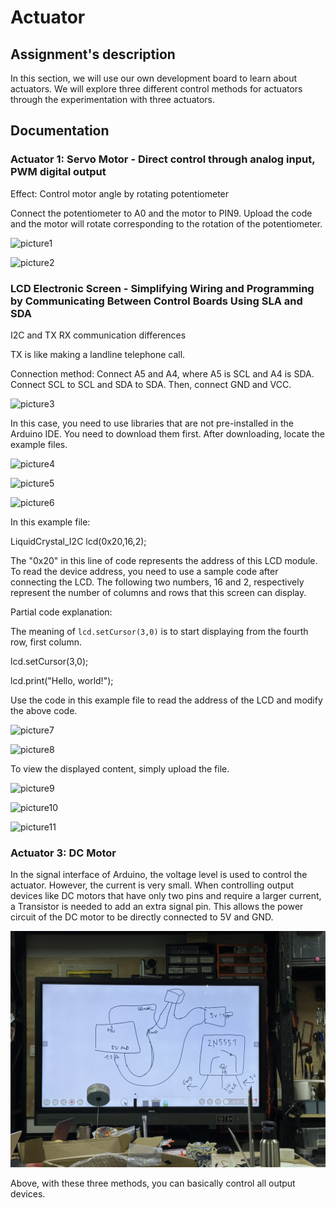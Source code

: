 # Actuator

## Assignment's description
In this section, we will use our own development board to learn about actuators. We will explore three different control methods for actuators through the experimentation with three actuators.

## Documentation

### Actuator 1: Servo Motor - Direct control through analog input, PWM digital output

Effect: Control motor angle by rotating potentiometer

Connect the potentiometer to A0 and the motor to PIN9. Upload the code and the motor will rotate corresponding to the rotation of the potentiometer.

![picture1 ](./images/1.jpg)

![picture2 ](./images/2.jpg)

### LCD Electronic Screen - Simplifying Wiring and Programming by Communicating Between Control Boards Using SLA and SDA

I2C and TX RX communication differences

TX is like making a landline telephone call.

Connection method: Connect A5 and A4, where A5 is SCL and A4 is SDA. Connect SCL to SCL and SDA to SDA. Then, connect GND and VCC.

![picture3 ](./images/3.jpg)

In this case, you need to use libraries that are not pre-installed in the Arduino IDE. You need to download them first. After downloading, locate the example files.

![picture4 ](./images/4.jpg)

![picture5 ](./images/5.jpg)

![picture6 ](./images/6.jpg)

In this example file:

LiquidCrystal_I2C lcd(0x20,16,2);

The "0x20" in this line of code represents the address of this LCD module. To read the device address, you need to use a sample code after connecting the LCD. The following two numbers, 16 and 2, respectively represent the number of columns and rows that this screen can display.

Partial code explanation:

The meaning of `lcd.setCursor(3,0)` is to start displaying from the fourth row, first column.

lcd.setCursor(3,0);

lcd.print("Hello, world!");

Use the code in this example file to read the address of the LCD and modify the above code.

![picture7 ](./images/7.jpg)

![picture8 ](./images/8.jpg)

To view the displayed content, simply upload the file.

![picture9 ](./images/9.jpg)

![picture10 ](./images/10.jpg)

![picture11 ](./images/11.jpg)

### Actuator 3: DC Motor

In the signal interface of Arduino, the voltage level is used to control the actuator. However, the current is very small. When controlling output devices like DC motors that have only two pins and require a larger current, a Transistor is needed to add an extra signal pin. This allows the power circuit of the DC motor to be directly connected to 5V and GND.

![picture12 ](./images/12.jpg)

Above, with these three methods, you can basically control all output devices.






